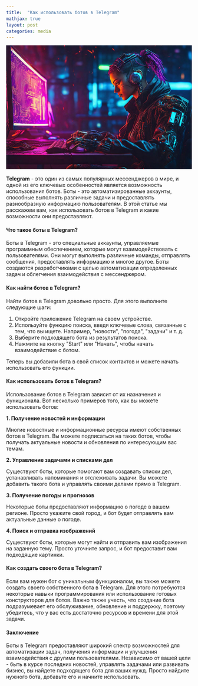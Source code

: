 ```yaml
---
title:  "Как использовать ботов в Telegram"
mathjax: true
layout: post
categories: media
---
```


![Swiss Alps](https://raw.githubusercontent.com/gebutcher/Gebutcher.github.io/main/images/bo_tg_probiv.jpeg)

**Telegram** - это один из самых популярных мессенджеров в мире, и одной из его ключевых особенностей является возможность использования ботов. Боты - это автоматизированные аккаунты, способные выполнять различные задачи и предоставлять разнообразную информацию пользователям. В этой статье мы расскажем вам, как использовать ботов в Telegram и какие возможности они предоставляют.



#### Что такое боты в Telegram? <a href="#psyf" id="psyf"></a>

Боты в Telegram - это специальные аккаунты, управляемые программным обеспечением, которые могут взаимодействовать с пользователями. Они могут выполнять различные команды, отправлять сообщения, предоставлять информацию и многое другое. Боты создаются разработчиками с целью автоматизации определенных задач и облегчения взаимодействия с мессенджером.

#### Как найти ботов в Telegram? <a href="#id-7vmk" id="id-7vmk"></a>

Найти ботов в Telegram довольно просто. Для этого выполните следующие шаги:

1. Откройте приложение Telegram на своем устройстве.
2. Используйте функцию поиска, введя ключевые слова, связанные с тем, что вы ищете. Например, "новости", "погода", "задачи" и т. д.
3. Выберите подходящего бота из результатов поиска.
4. Нажмите на кнопку "Start" или "Начать", чтобы начать взаимодействие с ботом.

Теперь вы добавили бота в свой список контактов и можете начать использовать его функции.

#### Как использовать ботов в Telegram? <a href="#eqxs" id="eqxs"></a>

Использование ботов в Telegram зависит от их назначения и функционала. Вот несколько примеров того, как вы можете использовать ботов:

**1. Получение новостей и информации**

Многие новостные и информационные ресурсы имеют собственных ботов в Telegram. Вы можете подписаться на таких ботов, чтобы получать актуальные новости и обновления по интересующим вас темам.

**2. Управление задачами и списками дел**

Существуют боты, которые помогают вам создавать списки дел, устанавливать напоминания и отслеживать задачи. Вы можете добавить такого бота и управлять своими делами прямо в Telegram.

**3. Получение погоды и прогнозов**

Некоторые боты предоставляют информацию о погоде в вашем регионе. Просто укажите свой город, и бот будет отправлять вам актуальные данные о погоде.

**4. Поиск и отправка изображений**

Существуют боты, которые могут найти и отправить вам изображения на заданную тему. Просто уточните запрос, и бот предоставит вам подходящие картинки.

#### Как создать своего бота в Telegram? <a href="#id-553s" id="id-553s"></a>

Если вам нужен бот с уникальным функционалом, вы также можете создать своего собственного бота в Telegram. Для этого потребуются некоторые навыки программирования или использование готовых конструкторов для ботов. Важно также учесть, что создание бота подразумевает его обслуживание, обновление и поддержку, поэтому убедитесь, что у вас есть достаточно ресурсов и времени для этой задачи.

#### Заключение <a href="#id-9rx6" id="id-9rx6"></a>

Боты в Telegram предоставляют широкий спектр возможностей для автоматизации задач, получения информации и улучшения взаимодействия с другими пользователями. Независимо от вашей цели - быть в курсе последних новостей, управлять задачами или развивать бизнес, вы найдете подходящего бота для ваших нужд. Просто найдите нужного бота, добавьте его и начните использовать.
